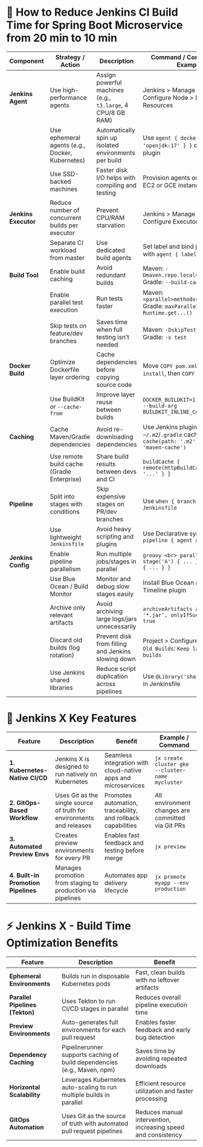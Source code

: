 
# 🚀 How to Reduce Jenkins CI Build Time for Spring Boot Microservice from 20 min to 10 min

| Component               | Strategy / Action                                                        | Description                                                                 | Command / Configuration Example                                                              |
|------------------------|---------------------------------------------------------------------------|-----------------------------------------------------------------------------|-----------------------------------------------------------------------------------------------|
| **Jenkins Agent**       | Use high-performance agents                                               | Assign powerful machines (e.g., `t3.large`, 4 CPU/8 GB RAM)                 | Jenkins > Manage Nodes > Configure Node > Labels & Resources                                 |
|                        | Use ephemeral agents (e.g., Docker, Kubernetes)                           | Automatically spin up isolated environments per build                       | Use `agent { docker { image 'openjdk:17' } }` or Kubernetes plugin                           |
|                        | Use SSD-backed machines                                                   | Faster disk I/O helps with compiling and testing                            | Provision agents on SSD-based EC2 or GCE instances                                            |
| **Jenkins Executor**    | Reduce number of concurrent builds per executor                          | Prevent CPU/RAM starvation                                                  | Jenkins > Manage Nodes > Configure Executor Count                                             |
|                        | Separate CI workload from master                                          | Use dedicated build agents                                                  | Set label and bind jobs to agents with `agent { label 'ci-node' }`                           |
| **Build Tool**         | Enable build caching                                                      | Avoid redundant builds                                                      | Maven: `-Dmaven.repo.local=/jenkins/.m2` <br> Gradle: `--build-cache`                        |
|                        | Enable parallel test execution                                            | Run tests faster                                                            | Maven: `<parallel>methods</parallel>` <br> Gradle: `maxParallelForks = Runtime.get...()`     |
|                        | Skip tests on feature/dev branches                                        | Saves time when full testing isn’t needed                                  | Maven: `-DskipTests` <br> Gradle: `-x test`                                                   |
| **Docker Build**       | Optimize Dockerfile layer ordering                                        | Cache dependencies before copying source code                              | Move `COPY pom.xml`, `RUN mvn install`, then `COPY src/`                                     |
|                        | Use BuildKit or `--cache-from`                                            | Improve layer reuse between builds                                         | `DOCKER_BUILDKIT=1 docker build --build-arg BUILDKIT_INLINE_CACHE=1`                         |
| **Caching**            | Cache Maven/Gradle dependencies                                           | Avoid re-downloading dependencies                                          | Use Jenkins plugin or `~/.m2`/`.gradle` caching: `cache(path: '.m2', key: 'maven-cache')`     |
|                        | Use remote build cache (Gradle Enterprise)                                | Share build results between devs and CI                                    | `buildCache { remote(HttpBuildCache) { url = '...' } }`                                     |
| **Pipeline**           | Split into stages with conditions                                         | Skip expensive stages on PR/dev branches                                   | Use `when { branch 'main' }` in `Jenkinsfile`                                                 |
|                        | Use lightweight `Jenkinsfile`                                             | Avoid heavy scripting and plugins                                          | Use Declarative syntax: `pipeline { agent any ... }`                                         |
| **Jenkins Config**     | Enable pipeline parallelism                                               | Run multiple jobs/stages in parallel                                       | ```groovy <br> parallel { stage('A') { ... } stage('B') { ... } } ```                        |
|                        | Use Blue Ocean / Build Monitor                                             | Monitor and debug slow stages easily                                       | Install Blue Ocean and Build Timeline plugin                                                  |
|                        | Archive only relevant artifacts                                           | Avoid archiving large logs/jars unnecessarily                             | `archiveArtifacts artifacts: '*.jar', onlyIfSuccessful: true`                                |
|                        | Discard old builds (log rotation)                                         | Prevent disk from filling and Jenkins slowing down                         | Project > Configure > `Discard Old Builds`: `Keep last 10 builds`                            |
|                        | Use Jenkins shared libraries                                              | Reduce script duplication across pipelines                                 | Use `@Library('shared-lib') _` in Jenkinsfile                                                 |



# 🚀 Jenkins X Key Features

| Feature                         | Description                                                                 | Benefit                                                                  | Example / Command                                                          |
|----------------------------------|-----------------------------------------------------------------------------|---------------------------------------------------------------------------|-----------------------------------------------------------------------------|
| **1. Kubernetes-Native CI/CD**  | Jenkins X is designed to run natively on Kubernetes                         | Seamless integration with cloud-native apps and microservices            | `jx create cluster gke --cluster-name mycluster`                            |
| **2. GitOps-Based Workflow**    | Uses Git as the single source of truth for environments and releases       | Promotes automation, traceability, and rollback capabilities             | All environment changes are committed via Git PRs                          |
| **3. Automated Preview Envs**   | Creates preview environments for every PR                                   | Enables fast feedback and testing before merge                           | `jx preview`                                                                |
| **4. Built-in Promotion Pipelines** | Manages promotion from staging to production via pipelines               | Automates app delivery lifecycle                                         | `jx promote myapp --env production`                                        |




# ⚡ Jenkins X - Build Time Optimization Benefits

| Feature                          | Description                                                                                         | Benefit                                                                 |
|----------------------------------|-----------------------------------------------------------------------------------------------------|-------------------------------------------------------------------------|
| **Ephemeral Environments**       | Builds run in disposable Kubernetes pods                                                            | Fast, clean builds with no leftover artifacts                          |
| **Parallel Pipelines (Tekton)**  | Uses Tekton to run CI/CD stages in parallel                                                         | Reduces overall pipeline execution time                                |
| **Preview Environments**         | Auto-generates full environments for each pull request                                              | Enables faster feedback and early bug detection                        |
| **Dependency Caching**           | Pipelinerunner supports caching of build dependencies (e.g., Maven, npm)                           | Saves time by avoiding repeated downloads                              |
| **Horizontal Scalability**       | Leverages Kubernetes auto-scaling to run multiple builds in parallel                               | Efficient resource utilization and faster processing                    |
| **GitOps Automation**            | Uses Git as the source of truth with automated pull request pipelines                              | Reduces manual intervention, increasing speed and consistency          |
